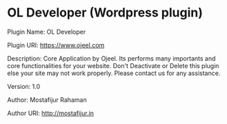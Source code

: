 # OL Developer (Wordpress plugin)

Plugin Name: OL Developer

Plugin URI: https://www.ojeel.com

Description: Core Application by Ojeel. Its performs many importants and core functionalities for your website. Don't Deactivate or Delete this plugin else your site may not work properly. Please contact us for any assistance.

Version: 1.0

Author: Mostafijur Rahaman

Author URI: http://mostafijur.in
